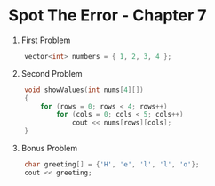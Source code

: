 # Spot The Error - Chapter 7

1. First Problem
```c++
    vector<int> numbers = { 1, 2, 3, 4 };
```
<!-- Solution:
```c++
    vector<int> numbers { 1, 2, 3, 4 };
``` -->

2. Second Problem
```c++
    void showValues(int nums[4][])
    {
        for (rows = 0; rows < 4; rows++)
            for (cols = 0; cols < 5; cols++)
                cout << nums[rows][cols];
    }
```
<!-- Solution:
```c++
    void showValues(int nums[4][5])
    {
        for (int rows = 0; rows < 4; rows++)
            for (int cols = 0; cols < 5; cols++)
                cout << nums[rows][cols];
    }
``` -->

3. Bonus Problem
```c++
    char greeting[] = {'H', 'e', 'l', 'l', 'o'};
    cout << greeting;
```
<!-- Solution:
```c++
    char greeting[] = {'H', 'e', 'l', 'l', 'o'};

    for ( auto letter : greeting)
        cout << letter;
``` -->
